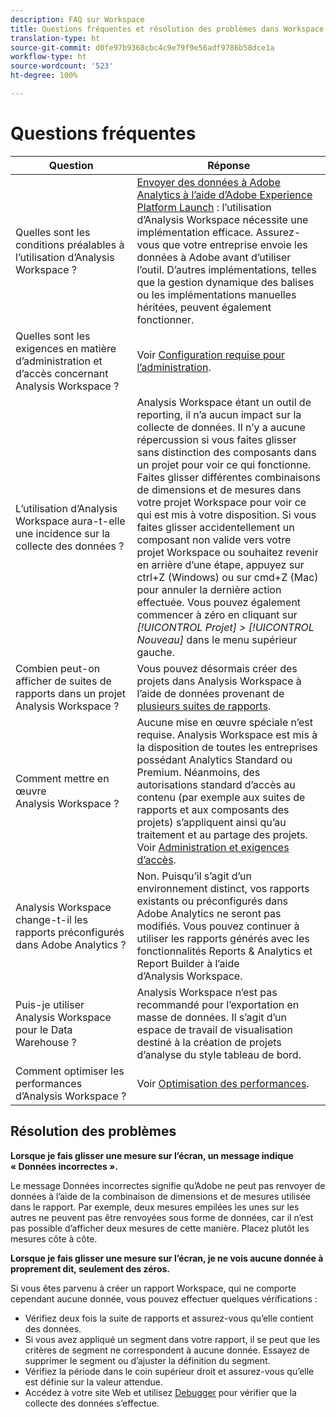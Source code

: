 ```yaml
---
description: FAQ sur Workspace
title: Questions fréquentes et résolution des problèmes dans Workspace
translation-type: ht
source-git-commit: d0fe97b9368cbc4c9e79f9e56adf9786b58dce1a
workflow-type: ht
source-wordcount: '523'
ht-degree: 100%

---
```



# Questions fréquentes

| Question | Réponse |
|--- |--- |
| Quelles sont les conditions préalables à l’utilisation d’Analysis Workspace ? | [Envoyer des données à Adobe Analytics à l’aide d’Adobe Experience Platform Launch](/help/implement/launch/validate-publish-prod.md) : l’utilisation d’Analysis Workspace nécessite une implémentation efficace. Assurez-vous que votre entreprise envoie les données à Adobe avant d’utiliser l’outil. D’autres implémentations, telles que la gestion dynamique des balises ou les implémentations manuelles héritées, peuvent également fonctionner. |
| Quelles sont les exigences en matière d’administration et d’accès concernant Analysis Workspace ? | Voir [Configuration requise pour l’administration](/help/analyze/analysis-workspace/workspace-faq/frequently-asked-questions-analysis-workspace.md). |
| L’utilisation d’Analysis Workspace aura-t-elle une incidence sur la collecte des données ? | Analysis Workspace étant un outil de reporting, il n’a aucun impact sur la collecte de données. Il n’y a aucune répercussion si vous faites glisser sans distinction des composants dans un projet pour voir ce qui fonctionne. Faites glisser différentes combinaisons de dimensions et de mesures dans votre projet Workspace pour voir ce qui est mis à votre disposition. Si vous faites glisser accidentellement un composant non valide vers votre projet Workspace ou souhaitez revenir en arrière d’une étape, appuyez sur ctrl+Z (Windows) ou sur cmd+Z (Mac) pour annuler la dernière action effectuée. Vous pouvez également commencer à zéro en cliquant sur *[!UICONTROL Projet] > [!UICONTROL Nouveau]* dans le menu supérieur gauche. |
| Combien peut-on afficher de suites de rapports dans un projet Analysis Workspace ? | Vous pouvez désormais créer des projets dans Analysis Workspace à l’aide de données provenant de [plusieurs suites de rapports](https://experienceleague.adobe.com/docs/analytics/analyze/analysis-workspace/build-workspace-project/multiple-report-suites.html?lang=fr-FR). |
| Comment mettre en œuvre Analysis Workspace ? | Aucune mise en œuvre spéciale n’est requise. Analysis Workspace est mis à la disposition de toutes les entreprises possédant Analytics Standard ou Premium. Néanmoins, des autorisations standard d’accès au contenu (par exemple aux suites de rapports et aux composants des projets) s’appliquent ainsi qu’au traitement et au partage des projets. Voir [Administration et exigences d’accès](/help/analyze/analysis-workspace/workspace-faq/frequently-asked-questions-analysis-workspace.md). |
| Analysis Workspace change-t-il les rapports préconfigurés dans Adobe Analytics ? | Non. Puisqu’il s’agit d’un environnement distinct, vos rapports existants ou préconfigurés dans Adobe Analytics ne seront pas modifiés. Vous pouvez continuer à utiliser les rapports générés avec les fonctionnalités Reports &amp; Analytics et Report Builder à l’aide d’Analysis Workspace. |
| Puis-je utiliser Analysis Workspace pour le Data Warehouse ? | Analysis Workspace n’est pas recommandé pour l’exportation en masse de données. Il s’agit d’un espace de travail de visualisation destiné à la création de projets d’analyse du style tableau de bord. |
| Comment optimiser les performances d’Analysis Workspace ? | Voir [Optimisation des performances](/help/analyze/analysis-workspace/workspace-faq/optimizing-performance.md). |

## Résolution des problèmes

**Lorsque je fais glisser une mesure sur l’écran, un message indique « Données incorrectes ».**

Le message Données incorrectes signifie qu’Adobe ne peut pas renvoyer de données à l’aide de la combinaison de dimensions et de mesures utilisée dans le rapport. Par exemple, deux mesures empilées les unes sur les autres ne peuvent pas être renvoyées sous forme de données, car il n’est pas possible d’afficher deux mesures de cette manière. Placez plutôt les mesures côte à côte.

**Lorsque je fais glisser une mesure sur l’écran, je ne vois aucune donnée à proprement dit, seulement des zéros.**

Si vous êtes parvenu à créer un rapport Workspace, qui ne comporte cependant aucune donnée, vous pouvez effectuer quelques vérifications :

* Vérifiez deux fois la suite de rapports et assurez-vous qu’elle contient des données.
* Si vous avez appliqué un segment dans votre rapport, il se peut que les critères de segment ne correspondent à aucune donnée. Essayez de supprimer le segment ou d’ajuster la définition du segment.
* Vérifiez la période dans le coin supérieur droit et assurez-vous qu’elle est définie sur la valeur attendue.
* Accédez à votre site Web et utilisez [Debugger](https://docs.adobe.com/content/help/fr-FR/debugger/using/experience-cloud-debugger.html) pour vérifier que la collecte des données s’effectue.